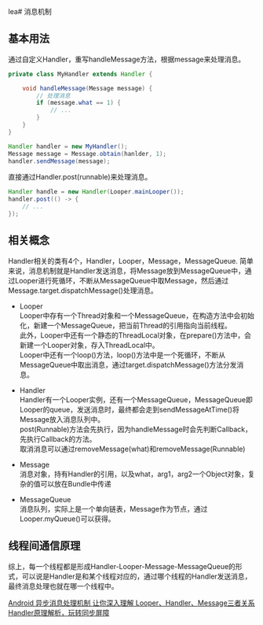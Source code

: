 lea# 消息机制

## 基本用法

通过自定义Handler，重写handleMessage方法，根据message来处理消息。

```Java
private class MyHandler extends Handler {

    void handleMessage(Message message) {
        // 处理消息
        if (message.what == 1) {
            // ...
        }
    }
}

Handler handler = new MyHandler();
Message message = Message.obtain(hanlder, 1);
handler.sendMessage(message);
```

直接通过Handler.post(runnable)来处理消息。

```Java
Handler handle = new Handler(Looper.mainLooper());
handler.post(() -> {
    // ...
});
```

## 相关概念

Handler相关的类有4个，Handler，Looper，Message，MessageQueue. 简单来说，消息机制就是Handler发送消息，将Message放到MessageQueue中，通过Looper进行死循环，不断从MessageQueue中取Message，然后通过Message.target.dispatchMessage()处理消息。

- Looper  
Looper中存有一个Thread对象和一个MessageQueue，在构造方法中会初始化，新建一个MessageQueue，把当前Thread的引用指向当前线程。  
此外，Looper中还有一个静态的ThreadLocal对象，在prepare()方法中，会新建一个Looper对象，存入ThreadLocal中。  
Looper中还有一个loop()方法，loop()方法中是一个死循环，不断从MessageQueue中取出消息，通过target.dispatchMessage()方法分发消息。

- Handler  
Handler有一个Looper实例，还有一个MessageQueue，MessageQueue即Looper的queue，发送消息时，最终都会走到sendMessageAtTime()将Message放入消息队列中。  
post(Runnable)方法会先执行，因为handleMessage时会先判断Callback，先执行Callback的方法。  
取消消息可以通过removeMessage(what)和removeMessage(Runnable)

- Message  
消息对象，持有Handler的引用，以及what，arg1，arg2一个Object对象，复杂的值可以放在Bundle中传递

- MessageQueue  
消息队列，实际上是一个单向链表，Message作为节点，通过Looper.myQueue()可以获得。

## 线程间通信原理

综上，每一个线程都是形成Handler-Looper-Message-MessageQueue的形式，可以说是Handler是和某个线程对应的，通过哪个线程的Handler发送消息，最终消息处理也就在哪一个线程中。

[Android 异步消息处理机制 让你深入理解 Looper、Handler、Message三者关系](http://blog.csdn.net/lmj623565791/article/details/38377229)
[Handler原理解析，玩转同步屏障](https://juejin.cn/post/7342420969879175219?searchId=20240530235309A0B8DB497A314390ADB0)
